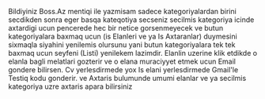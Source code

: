 Bildiyiniz Boss.Az mentiqi ile yazmisam sadece kategoriyalardan birini
secdikden sonra eger basqa kateqotiya secseniz secilmis kategoriya icinde 
axtardigi ucun pencerede hec bir netice gorsenmeyecek ve butun kategoriyalara baxmaq ucun
(is Elanleri ve ya Is Axtaranlar) duymesini sixmaqla siyahini yenilemis olursunu 
yani butun kategoriyalara tek tek baxmaq ucun seyfeni (Listi) yenilekem lazimdir.
Elanlin uzerine klik etdikde o elanla bagli melatlari gozterir ve o elana muraciyyet
etmek ucun Email gondere bilirsen.
Cv yerlesdirmede yox Is elani yerlesdirmede Gmail'le Testiq kodu gonderir.
ve Axtaris bulumunde umumi elanlar ve ya secilmis kategoriya uzre axtaris apara bilirsiniz
